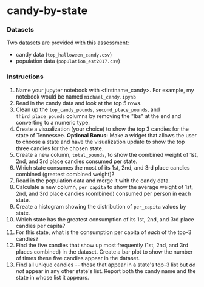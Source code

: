 # candy-by-state
### Datasets
Two datasets are provided with this assessment:
- candy data (`top_halloween_candy.csv`)
- population data (`population_est2017.csv`)

### Instructions
1. Name your jupyter notebook with <firstname_candy>. For example, my notebook would be named `michael_candy.ipynb`
2. Read in the candy data and look at the top 5 rows.
3. Clean up the `top_candy_pounds`, `second_place_pounds`, and `third_place_pounds` columns by removing the "lbs" at the end and converting to a numeric type.
4. Create a visualization (your choice) to show the top 3 candies for the state of Tennessee. **Optional Bonus:** Make a widget that allows the user to choose a state and have the visualization update to show the top three candies for the chosen state.
5. Create a new column, `total_pounds`, to show the combined weight of 1st, 2nd, and 3rd place candies consumed per state.
6. Which state consumes the most of its 1st, 2nd, and 3rd place candies combined (greatest combined weight)?
7. Read in the population data and merge it with the candy data.
8. Calculate a new column, `per_capita` to show the average weight of 1st, 2nd, and 3rd place candies (combined) consumed per person in each state.
9. Create a histogram showing the distribution of `per_capita` values by state.
10. Which state has the greatest consumption of its 1st, 2nd, and 3rd place candies per capita?
11. For this state, what is the consumption per capita of *each* of the top-3 candies?
12. Find the five candies that show up most frequently (1st, 2nd, and 3rd places combined) in the dataset. Create a bar plot to show the number of times these five candies appear in the dataset.
13. Find all unique candies -- those that appear in a state's top-3 list but _do not_ appear in any other state's list. Report both the candy name and the state in whose list it appears.
